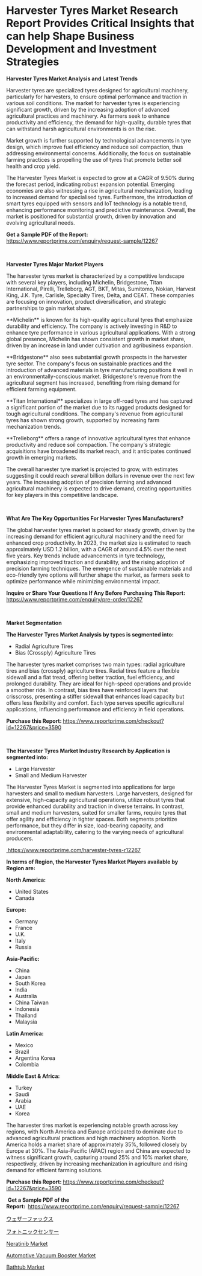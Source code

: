 <p><h1>Harvester Tyres Market Research Report Provides Critical Insights that can help Shape Business Development and Investment Strategies</h1></p><p><strong>Harvester Tyres Market Analysis and Latest Trends</strong></p>
<p><p>Harvester tyres are specialized tyres designed for agricultural machinery, particularly for harvesters, to ensure optimal performance and traction in various soil conditions. The market for harvester tyres is experiencing significant growth, driven by the increasing adoption of advanced agricultural practices and machinery. As farmers seek to enhance productivity and efficiency, the demand for high-quality, durable tyres that can withstand harsh agricultural environments is on the rise.</p><p>Market growth is further supported by technological advancements in tyre design, which improve fuel efficiency and reduce soil compaction, thus addressing environmental concerns. Additionally, the focus on sustainable farming practices is propelling the use of tyres that promote better soil health and crop yield.</p><p>The Harvester Tyres Market is expected to grow at a CAGR of 9.50% during the forecast period, indicating robust expansion potential. Emerging economies are also witnessing a rise in agricultural mechanization, leading to increased demand for specialised tyres. Furthermore, the introduction of smart tyres equipped with sensors and IoT technology is a notable trend, enhancing performance monitoring and predictive maintenance. Overall, the market is positioned for substantial growth, driven by innovation and evolving agricultural needs.</p></p>
<p><strong>Get a Sample PDF of the Report:&nbsp;</strong> <a href="https://www.reportprime.com/enquiry/request-sample/12267">https://www.reportprime.com/enquiry/request-sample/12267</a></p>
<p>&nbsp;</p>
<p><strong>Harvester Tyres Major Market Players</strong></p>
<p><p>The harvester tyres market is characterized by a competitive landscape with several key players, including Michelin, Bridgestone, Titan International, Pirelli, Trelleborg, AGT, BKT, Mitas, Sumitomo, Nokian, Harvest King, J.K. Tyre, Carlisle, Specialty Tires, Delta, and CEAT. These companies are focusing on innovation, product diversification, and strategic partnerships to gain market share.</p><p>**Michelin** is known for its high-quality agricultural tyres that emphasize durability and efficiency. The company is actively investing in R&D to enhance tyre performance in various agricultural applications. With a strong global presence, Michelin has shown consistent growth in market share, driven by an increase in land under cultivation and agribusiness expansion.</p><p>**Bridgestone** also sees substantial growth prospects in the harvester tyre sector. The company's focus on sustainable practices and the introduction of advanced materials in tyre manufacturing positions it well in an environmentally-conscious market. Bridgestone's revenue from the agricultural segment has increased, benefiting from rising demand for efficient farming equipment.</p><p>**Titan International** specializes in large off-road tyres and has captured a significant portion of the market due to its rugged products designed for tough agricultural conditions. The company's revenue from agricultural tyres has shown strong growth, supported by increasing farm mechanization trends.</p><p>**Trelleborg** offers a range of innovative agricultural tyres that enhance productivity and reduce soil compaction. The company's strategic acquisitions have broadened its market reach, and it anticipates continued growth in emerging markets.</p><p>The overall harvester tyre market is projected to grow, with estimates suggesting it could reach several billion dollars in revenue over the next few years. The increasing adoption of precision farming and advanced agricultural machinery is expected to drive demand, creating opportunities for key players in this competitive landscape.</p></p>
<p>&nbsp;</p>
<p><strong>What Are The Key Opportunities For Harvester Tyres Manufacturers?</strong></p>
<p><p>The global harvester tyres market is poised for steady growth, driven by the increasing demand for efficient agricultural machinery and the need for enhanced crop productivity. In 2023, the market size is estimated to reach approximately USD 1.2 billion, with a CAGR of around 4.5% over the next five years. Key trends include advancements in tyre technology, emphasizing improved traction and durability, and the rising adoption of precision farming techniques. The emergence of sustainable materials and eco-friendly tyre options will further shape the market, as farmers seek to optimize performance while minimizing environmental impact.</p></p>
<p><strong>Inquire or Share Your Questions If Any Before Purchasing This Report:</strong> <a href="https://www.reportprime.com/enquiry/pre-order/12267">https://www.reportprime.com/enquiry/pre-order/12267</a></p>
<p>&nbsp;</p>
<p><strong>Market Segmentation</strong></p>
<p><strong>The Harvester Tyres Market Analysis by types is segmented into:</strong></p>
<p><ul><li>Radial Agriculture Tires</li><li>Bias (Crossply) Agriculture Tires</li></ul></p>
<p><p>The harvester tyres market comprises two main types: radial agriculture tires and bias (crossply) agriculture tires. Radial tires feature a flexible sidewall and a flat tread, offering better traction, fuel efficiency, and prolonged durability. They are ideal for high-speed operations and provide a smoother ride. In contrast, bias tires have reinforced layers that crisscross, presenting a stiffer sidewall that enhances load capacity but offers less flexibility and comfort. Each type serves specific agricultural applications, influencing performance and efficiency in field operations.</p></p>
<p><strong>Purchase this Report:&nbsp;</strong><a href="https://www.reportprime.com/checkout?id=12267&price=3590">https://www.reportprime.com/checkout?id=12267&price=3590</a></p>
<p>&nbsp;</p>
<p><strong>The Harvester Tyres Market Industry Research by Application is segmented into:</strong></p>
<p><ul><li>Large Harvester</li><li>Small and Medium Harvester</li></ul></p>
<p><p>The Harvester Tyres Market is segmented into applications for large harvesters and small to medium harvesters. Large harvesters, designed for extensive, high-capacity agricultural operations, utilize robust tyres that provide enhanced durability and traction in diverse terrains. In contrast, small and medium harvesters, suited for smaller farms, require tyres that offer agility and efficiency in tighter spaces. Both segments prioritize performance, but they differ in size, load-bearing capacity, and environmental adaptability, catering to the varying needs of agricultural producers.</p></p>
<p><a href="https://www.reportprime.com/harvester-tyres-r12267">&nbsp;https://www.reportprime.com/harvester-tyres-r12267</a></p>
<p><strong>In terms of Region, the Harvester Tyres Market Players available by Region are:</strong></p>
<p>
    <p> <strong> North America: </strong>
        <ul>
            <li>United States</li>
            <li>Canada</li>
        </ul>
        </p> 
    <p> <strong> Europe: </strong>
        <ul>
            <li>Germany</li>
            <li>France</li>
            <li>U.K.</li>
            <li>Italy</li>
            <li>Russia</li>
        </ul>
        </p> 
    <p> <strong> Asia-Pacific: </strong>
        <ul>
            <li>China</li>
            <li>Japan</li>
            <li>South Korea</li>
            <li>India</li>
            <li>Australia</li>
            <li>China Taiwan</li>
            <li>Indonesia</li>
            <li>Thailand</li>
            <li>Malaysia</li>
        </ul>
        </p> 
    <p> <strong> Latin America: </strong>
        <ul>
            <li>Mexico</li>
            <li>Brazil</li>
            <li>Argentina Korea</li>
            <li>Colombia</li>
        </ul>
        </p> 
    <p> <strong> Middle East & Africa: </strong>
        <ul>
            <li>Turkey</li>
            <li>Saudi</li>
            <li>Arabia</li>
            <li>UAE</li>
            <li>Korea</li>
        </ul>
    </p>
    </p>
<p><p>The harvester tires market is experiencing notable growth across key regions, with North America and Europe anticipated to dominate due to advanced agricultural practices and high machinery adoption. North America holds a market share of approximately 35%, followed closely by Europe at 30%. The Asia-Pacific (APAC) region and China are expected to witness significant growth, capturing around 25% and 10% market share, respectively, driven by increasing mechanization in agriculture and rising demand for efficient farming solutions.</p></p>
<p><strong>Purchase this Report: </strong><a href="https://www.reportprime.com/checkout?id=12267&price=3590">https://www.reportprime.com/checkout?id=12267&price=3590</a></p>
<p>&nbsp;<strong>Get a Sample PDF of the Report:&nbsp;&nbsp;</strong><a href="https://www.reportprime.com/enquiry/request-sample/12267">https://www.reportprime.com/enquiry/request-sample/12267</a></p>
<p><strong></strong></p>
<p><p><a href="https://medium.com/@grarrity46/%E5%A4%A9%E5%80%99%E3%83%95%E3%82%A1%E3%83%83%E3%82%AF%E3%82%B9%E5%B8%82%E5%A0%B4%E3%81%AF%E3%81%A9%E3%81%AE%E3%82%88%E3%81%86%E3%81%AB%E9%80%B2%E5%8C%96%E3%81%99%E3%82%8B%E3%81%8B-2024%E5%B9%B4%E3%81%8B%E3%82%892031%E5%B9%B4%E3%81%AE%E5%B8%82%E5%A0%B4%E6%88%90%E9%95%B7%E5%88%86%E6%9E%90-3f97d6a54c71">ウェザーファックス</a></p><p><a href="https://medium.com/@melliestracke2023/%E5%85%89%E3%82%BB%E3%83%B3%E3%82%B5%E3%83%BC%E5%B8%82%E5%A0%B4%E3%81%AE%E4%BA%88%E6%B8%AC-2024%E5%B9%B4%E3%81%8B%E3%82%892031%E5%B9%B4%E3%81%BE%E3%81%A7%E3%81%AE%E3%82%B0%E3%83%AD%E3%83%BC%E3%83%90%E3%83%AB%E5%B8%82%E5%A0%B4%E5%8B%95%E5%90%91%E3%81%A8%E5%88%86%E6%9E%90%E3%82%92129%E3%83%9A%E3%83%BC%E3%82%B8%E3%81%A7%E3%82%AB%E3%83%90%E3%83%BC-0ce40f37ea9e">フォトニックセンサー</a></p><p><a href="https://medium.com/@lavernacole75/future-trajectory-of-the-neratinib-market-emerging-market-trends-and-forecasts-till-2031-e113c125b5af">Neratinib Market</a></p><p><a href="https://issuu.com/reportprime-2/docs/automotive-vacuum-booster-market-si_75f1b8bc88064e">Automotive Vacuum Booster Market</a></p><p><a href="https://github.com/ChiragRp1/Market-Research-Report-List-6/blob/main/bathtub-market.md">Bathtub Market</a></p></p>